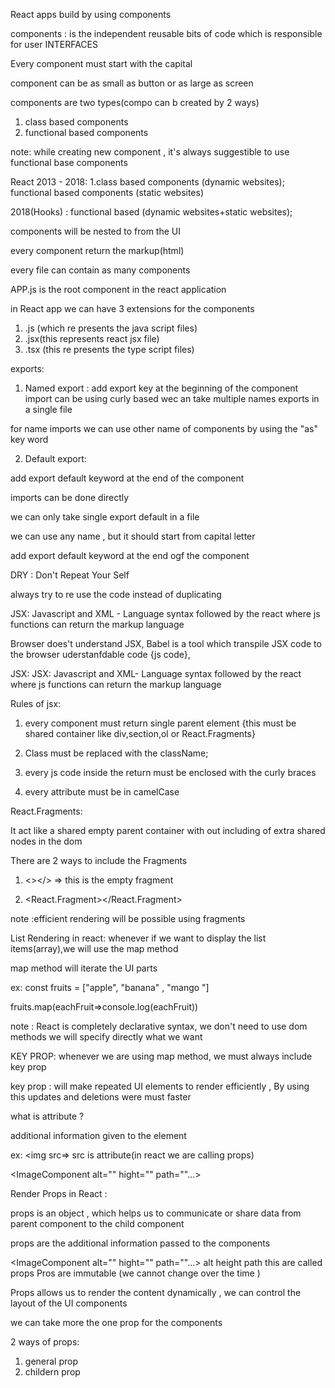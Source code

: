 React apps build by using components

components : is the independent reusable bits of code which is responsible for user  INTERFACES 

Every component must start with the capital

component can be as small as button or as large as screen

components are two types(compo can b created by 2 ways)

1) class based components
2) functional based components

note:  while creating new component , it's always  suggestible to use functional base components

React 2013 - 2018: 1.class based components (dynamic websites); functional based components (static websites)

2018(Hooks) : functional based (dynamic websites+static websites);

components will be nested to from the UI

every component return the markup(html)

every file can contain as many components

APP.js is the root component in the react application

in React app we can have 3 extensions for the components 

1) .js (which re presents the java script files)
2) .jsx(this represents react jsx file)
3) .tsx (this re presents the type script files)

exports:
1) Named export :
add export key at the beginning of the component
import can be using curly based
wec an take multiple names exports in a single file

for name imports  we can use other name of components by using the "as" key word

2) Default export:

add export default keyword at the end of the component

imports can be done directly 

we can only take single export default in a file

we can use any name , but it should start from capital letter



add export default keyword at the end ogf the component

DRY : Don't Repeat Your Self

always try to re use the code instead of duplicating

JSX: Javascript and XML - Language syntax followed by the react where js functions can return the markup language

Browser does't understand JSX,
Babel is a tool which transpile JSX code to the browser uderstanfdable code {js code},

 


 JSX:
 JSX: Javascript and XML- Language syntax followed by the react where js functions can return the markup language


Rules of jsx:

1. every component must return  single parent element {this must be shared container like div,section,ol or React.Fragments}

2.  Class must be replaced with the className;

3. every js code inside the return must be enclosed with the curly  braces

4. every attribute must be in camelCase

React.Fragments:

It act like a shared empty parent container with out including of extra shared nodes in the dom

There are 2 ways to include the Fragments

1. <></> => this is the empty fragment

2. <React.Fragment></React.Fragment>

note :efficient rendering will be possible using fragments

List Rendering in react:
 whenever if we want to display the list items(array),we will use the map method

 map method will iterate the UI parts

 ex: const fruits = ["apple", "banana" , "mango "]

 fruits.map(eachFruit=>console.log(eachFruit))


 note : React is completely declarative syntax, we don't need to use dom methods 
 we will specify directly what we want 

 KEY PROP: whenever we are using map method, we must always include key prop

 key prop : will make repeated UI elements to render efficiently , By using this updates and deletions were must faster


 what is attribute ?

 additional information given to the element

 ex: <img src=> src is attribute(in react we are calling props)

 <ImageComponent alt=""  hight=""  path=""...>

 Render Props in React  :  

 props is an object , which helps us to communicate or share data from parent component to the child component

 props are the additional information passed to the components

<ImageComponent alt=""  hight=""  path=""...> alt  height path this are called props
 Pros are  immutable (we cannot change over the time )

 Props allows us to render the content dynamically , we can control the layout of the UI components

 we can take more the one prop for the components 

 <ButtonComponent text="login"  width="100px" >
  <ButtonComponent text="signup"  width="200px" >


  2 ways of props:
  1. general prop
  2. childern prop